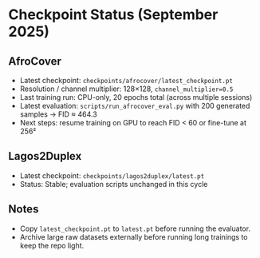 # Checkpoint Status (September 2025)

## AfroCover
- Latest checkpoint: `checkpoints/afrocover/latest_checkpoint.pt`
- Resolution / channel multiplier: 128×128, `channel_multiplier=0.5`
- Last training run: CPU-only, 20 epochs total (across multiple sessions)
- Latest evaluation: `scripts/run_afrocover_eval.py` with 200 generated samples → FID ≈ 464.3
- Next steps: resume training on GPU to reach FID < 60 or fine-tune at 256²

## Lagos2Duplex
- Latest checkpoint: `checkpoints/lagos2duplex/latest.pt`
- Status: Stable; evaluation scripts unchanged in this cycle

## Notes
- Copy `latest_checkpoint.pt` to `latest.pt` before running the evaluator.
- Archive large raw datasets externally before running long trainings to keep the repo light.
